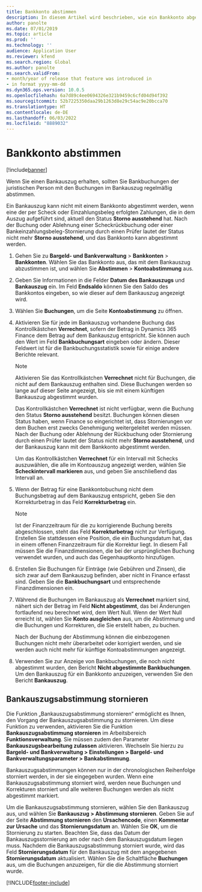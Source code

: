 ```yaml
---
title: Bankkonto abstimmen
description: In diesem Artikel wird beschrieben, wie ein Bankkonto abgestimmt wird.
author: panolte
ms.date: 07/01/2019
ms.topic: article
ms.prod: ''
ms.technology: ''
audience: Application User
ms.reviewer: kfend
ms.search.region: Global
ms.author: panolte
ms.search.validFrom:
- month/year of release that feature was introduced in
- in format yyyy-mm-dd
ms.dyn365.ops.version: 10.0.5
ms.openlocfilehash: 6a7d89c4ee0694326e321b9459c6cfd04d94f392
ms.sourcegitcommit: 52b7225350daa29b1263d8e29c54ac9e20bcca70
ms.translationtype: HT
ms.contentlocale: de-DE
ms.lasthandoff: 06/03/2022
ms.locfileid: "8889032"
---
```

# <a name="reconcile-a-bank-account"></a>Bankkonto abstimmen

[!include[banner](../includes/banner.md)]

Wenn Sie einen Bankauszug erhalten, sollten Sie Bankbuchungen der juristischen Person mit den Buchungen im Bankauszug regelmäßig abstimmen.

Ein Bankauszug kann nicht mit einem Bankkonto abgestimmt werden, wenn eine der per Scheck oder Einzahlungsbeleg erfolgten Zahlungen, die in dem Auszug aufgeführt sind, aktuell den Status **Storno ausstehend** hat. Nach der Buchung oder Ablehnung einer Scheckrückbuchung oder einer Bankeinzahlungsbeleg-Stornierung durch einen Prüfer lautet der Status nicht mehr **Storno ausstehend**, und das Bankkonto kann abgestimmt werden.

1.  Gehen Sie zu **Bargeld- und Bankverwaltung** \> **Bankkonten** \> **Bankkonten**. Wählen Sie das Bankkonto aus, das mit dem Bankauszug abzustimmen ist, und wählen Sie **Abstimmen** > **Kontoabstimmung** aus.

2.  Geben Sie Informationen in die Felder **Datum des Bankauszugs** und **Bankauszug** ein. Im Feld **Endsaldo** können Sie den Saldo des Bankkontos eingeben, so wie dieser auf dem Bankauszug angezeigt wird.

3.  Wählen Sie **Buchungen**, um die Seite **Kontoabstimmung** zu öffnen.

4.  Aktivieren Sie für jede im Bankauszug vorhandene Buchung das Kontrollkästchen **Verrechnet**, sofern der Betrag in Dynamics 365 Finance dem Betrag auf dem Bankauszug entspricht. Sie können auch den Wert im Feld **Bankbuchungsart** eingeben oder ändern. Dieser Feldwert ist für die Bankbuchungsstatistik sowie für einige andere Berichte relevant.
    

    > [!NOTE]
    > <P>Aktivieren Sie das Kontrollkästchen <STRONG>Verrechnet</STRONG> nicht für Buchungen, die nicht auf dem Bankauszug enthalten sind. Diese Buchungen werden so lange auf dieser Seite angezeigt, bis sie mit einem künftigen Bankauszug abgestimmt wurden.</P>
    > <P>Das Kontrollkästchen <STRONG>Verrechnet</STRONG> ist nicht verfügbar, wenn die Buchung den Status <STRONG>Storno ausstehend</STRONG> besitzt. Buchungen können diesen Status haben, wenn Finance so eingerichtet ist, dass Stornierungen vor dem Buchen erst zwecks Genehmigung weitergeleitet werden müssen. Nach der Buchung oder Ablehnung der Rückbuchung oder Stornierung durch einen Prüfer lautet der Status nicht mehr <STRONG>Storno ausstehend</STRONG>, und der Bankauszug kann mit dem Bankkonto abgestimmt werden.</P>

    
    Um das Kontrollkästchen **Verrechnet** für ein Intervall mit Schecks auszuwählen, die alle im Kontoauszug angezeigt werden, wählen Sie **Scheckintervall markieren** aus, und geben Sie anschließend das Intervall an.

5.  Wenn der Betrag für eine Bankkontobuchung nicht dem Buchungsbetrag auf dem Bankauszug entspricht, geben Sie den Korrekturbetrag in das Feld **Korrekturbetrag** ein.
    

    > [!NOTE]
    > <P>Ist der Finanzzeitraum für die zu korrigierende Buchung bereits abgeschlossen, steht das Feld <STRONG>Korrekturbetrag</STRONG> nicht zur Verfügung. Erstellen Sie stattdessen eine Position, die ein Buchungsdatum hat, das in einem offenen Finanzzeitraum für die Korrektur liegt. In diesem Fall müssen Sie die Finanzdimensionen, die bei der ursprünglichen Buchung verwendet wurden, und auch das Gegenhauptkonto hinzufügen.</P>



6.  Erstellen Sie Buchungen für Einträge (wie Gebühren und Zinsen), die sich zwar auf dem Bankauszug befinden, aber nicht in Finance erfasst sind. Geben Sie die **Bankbuchungsart** und entsprechende Finanzdimensionen ein.

7.  Während die Buchungen im Bankauszug als **Verrechnet** markiert sind, nähert sich der Betrag im Feld **Nicht abgestimmt**, das bei Änderungen fortlaufend neu berechnet wird, dem Wert Null. Wenn der Wert Null erreicht ist, wählen Sie **Konto ausgleichen** aus, um die Abstimmung und die Buchungen und Korrekturen, die Sie erstellt haben, zu buchen.
    
    Nach der Buchung der Abstimmung können die einbezogenen Buchungen nicht mehr überarbeitet oder korrigiert werden, und sie werden auch nicht mehr für künftige Kontoabstimmungen angezeigt.

8.  Verwenden Sie zur Anzeige von Bankbuchungen, die noch nicht abgestimmt wurden, den Bericht **Nicht abgestimmte Bankbuchungen**. Um den Bankauszug für ein Bankkonto anzuzeigen, verwenden Sie den Bericht **Bankauszug**.

## <a name="cancel-bank-statement-reconciliation"></a>Bankauszugsabstimmung stornieren 

Die Funktion „Bankauszugsabstimmung stornieren“ ermöglicht es Ihnen, den Vorgang der Bankauszugsabstimmung zu stornieren. Um diese Funktion zu verwenden, aktivieren Sie die Funktion **Bankauszugsabstimmung stornieren** im Arbeitsbereich **Funktionsverwaltung**. Sie müssen zudem den Parameter **Bankauszugsbearbeitung zulassen** aktivieren. Wechseln Sie hierzu zu **Bargeld- und Bankverwaltung > Einstellungen > Bargeld- und Bankverwaltungsparameter > Bankabstimmung**.
 
Bankauszugsabstimmungen können nur in der chronologischen Reihenfolge storniert werden, in der sie eingegeben wurden. Wenn eine Bankauszugsabstimmung storniert wird, werden neue Buchungen und Korrekturen storniert und alle weiteren Buchungen werden als nicht abgestimmt markiert.
 
Um die Bankauszugsabstimmung stornieren, wählen Sie den Bankauszug aus, und wählen Sie **Bankauszug > Abstimmung stornieren**. Geben Sie auf der Seite **Abstimmung stornieren** den **Ursachencode**, einen **Kommentar zur Ursache** und das **Stornierungsdatum** an. Wählen Sie **OK**, um die Stornierung zu starten. Beachten Sie, dass das Datum der Bankauszugsstornierung am oder nach dem Bankauszugsdatum liegen muss. Nachdem die Bankauszugsabstimmung storniert wurde, wird das Feld **Stornierungsdatum** für den Bankauszug mit dem angegebenen **Stornierungsdatum** aktualisiert. Wählen Sie die Schaltfläche **Buchungen** aus, um die Buchungen anzuzeigen, für die die Abstimmung storniert wurde.


[!INCLUDE[footer-include](../../includes/footer-banner.md)]
